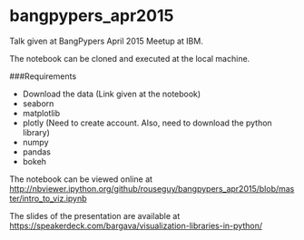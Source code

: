 # bangpypers_apr2015
Talk given at BangPypers April 2015 Meetup at IBM. 

The notebook can be cloned and executed at the local machine. 

###Requirements
* Download the data (Link given at the notebook)
* seaborn
* matplotlib
* plotly (Need to create account. Also, need to download the python library)
* numpy
* pandas
* bokeh

The notebook can be viewed online at http://nbviewer.ipython.org/github/rouseguy/bangpypers_apr2015/blob/master/intro_to_viz.ipynb

The slides of the presentation are available at https://speakerdeck.com/bargava/visualization-libraries-in-python/

